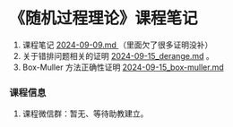 # 《随机过程理论》课程笔记 

1. 课程笔记 [2024-09-09.md ](./2024-09-09.md)（里面欠了很多证明没补）
2. 关于错排问题相关的证明 [2024-09-15_derange.md](./2024-09-15_derange.md) 。
3. Box-Muller 方法正确性证明 [2024-09-15_box-muller.md](./2024-09-15_box-muller.md)

### 课程信息

1. 课程微信群：暂无、等待助教建立。


